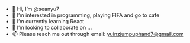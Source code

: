 - 👋 Hi, I’m @seanyu7
- 👀 I’m interested in programming, playing FIFA and go to cafe
- 🌱 I’m currently learning React 
- 💞️ I’m looking to collaborate on ...
- 📫 Please reach me out through email: yuinzjumpuphand7@gmail.com

<!---
seanyu7/seanyu7 is a ✨ special ✨ repository because its `README.md` (this file) appears on your GitHub profile.
You can click the Preview link to take a look at your changes.
--->
